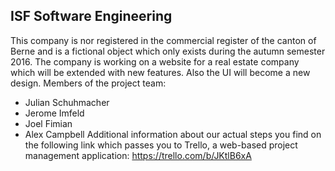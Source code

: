## ISF Software Engineering
This company is nor registered in the commercial register of the canton of Berne and is a fictional object which only exists during the autumn semester 2016. The company is working on a website for a real estate company which will be extended with new features. Also the UI will become a new design.
Members of the project team:
- Julian Schuhmacher
- Jerome Imfeld
- Joel Fimian
- Alex Campbell
Additional information about our actual steps you find on the following link which passes you to Trello, a web-based project management application:
https://trello.com/b/JKtlB6xA
